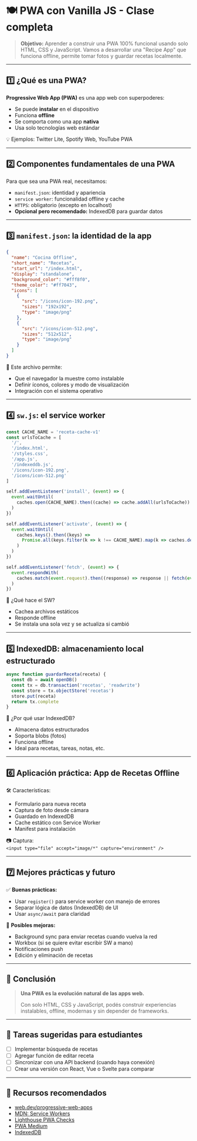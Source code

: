 # 🍽️ PWA con Vanilla JS - Clase completa

> **Objetivo:** Aprender a construir una PWA 100% funcional usando solo HTML, CSS y JavaScript. Vamos a desarrollar una "Recipe App" que funciona offline, permite tomar fotos y guardar recetas localmente.

---

## 1️⃣ ¿Qué es una PWA?

**Progressive Web App (PWA)** es una app web con superpoderes:

- Se puede **instalar** en el dispositivo
- Funciona **offline**
- Se comporta como una app **nativa**
- Usa solo tecnologías web estándar

💡 Ejemplos: Twitter Lite, Spotify Web, YouTube PWA

---

## 2️⃣ Componentes fundamentales de una PWA

Para que sea una PWA real, necesitamos:

- `manifest.json`: identidad y apariencia
- `service worker`: funcionalidad offline y cache
- `HTTPS`: obligatorio (excepto en localhost)
- **Opcional pero recomendado:** IndexedDB para guardar datos

---

## 3️⃣ `manifest.json`: la identidad de la app

```json
{
  "name": "Cocina Offline",
  "short_name": "Recetas",
  "start_url": "/index.html",
  "display": "standalone",
  "background_color": "#fff8f0",
  "theme_color": "#ff7043",
  "icons": [
    {
      "src": "/icons/icon-192.png",
      "sizes": "192x192",
      "type": "image/png"
    },
    {
      "src": "/icons/icon-512.png",
      "sizes": "512x512",
      "type": "image/png"
    }
  ]
}
```

📌 Este archivo permite:
- Que el navegador la muestre como instalable
- Definir íconos, colores y modo de visualización
- Integración con el sistema operativo

---

## 4️⃣ `sw.js`: el service worker

```js
const CACHE_NAME = 'receta-cache-v1'
const urlsToCache = [
  '/',
  '/index.html',
  '/styles.css',
  '/app.js',
  '/indexeddb.js',
  '/icons/icon-192.png',
  '/icons/icon-512.png'
]

self.addEventListener('install', (event) => {
  event.waitUntil(
    caches.open(CACHE_NAME).then((cache) => cache.addAll(urlsToCache))
  )
})

self.addEventListener('activate', (event) => {
  event.waitUntil(
    caches.keys().then((keys) =>
      Promise.all(keys.filter(k => k !== CACHE_NAME).map(k => caches.delete(k)))
    )
  )
})

self.addEventListener('fetch', (event) => {
  event.respondWith(
    caches.match(event.request).then((response) => response || fetch(event.request))
  )
})
```

📌 ¿Qué hace el SW?
- Cachea archivos estáticos
- Responde offline
- Se instala una sola vez y se actualiza si cambió

---

## 5️⃣ IndexedDB: almacenamiento local estructurado

```js
async function guardarReceta(receta) {
  const db = await openDB()
  const tx = db.transaction('recetas', 'readwrite')
  const store = tx.objectStore('recetas')
  store.put(receta)
  return tx.complete
}
```

📌 ¿Por qué usar IndexedDB?
- Almacena datos estructurados
- Soporta blobs (fotos)
- Funciona offline
- Ideal para recetas, tareas, notas, etc.

---

## 6️⃣ Aplicación práctica: App de Recetas Offline

🛠️ Características:

- Formulario para nueva receta
- Captura de foto desde cámara
- Guardado en IndexedDB
- Cache estático con Service Worker
- Manifest para instalación

📷 Captura:  
`<input type="file" accept="image/*" capture="environment" />`

---

## 7️⃣ Mejores prácticas y futuro

✅ **Buenas prácticas:**
- Usar `register()` para service worker con manejo de errores
- Separar lógica de datos (IndexedDB) de UI
- Usar `async/await` para claridad

🔮 **Posibles mejoras:**
- Background sync para enviar recetas cuando vuelva la red
- Workbox (si se quiere evitar escribir SW a mano)
- Notificaciones push
- Edición y eliminación de recetas

---

## 🎤 Conclusión

> **Una PWA es la evolución natural de las apps web.**
>  
> Con solo HTML, CSS y JavaScript, podés construir experiencias instalables, offline, modernas y sin depender de frameworks.

---

## 🎒 Tareas sugeridas para estudiantes

- [ ] Implementar búsqueda de recetas
- [ ] Agregar función de editar receta
- [ ] Sincronizar con una API backend (cuando haya conexión)
- [ ] Crear una versión con React, Vue o Svelte para comparar

---

## 🚀 Recursos recomendados

- [web.dev/progressive-web-apps](https://web.dev/progressive-web-apps/)
- [MDN: Service Workers](https://developer.mozilla.org/en-US/docs/Web/API/Service_Worker_API)
- [Lighthouse PWA Checks](https://developers.google.com/web/tools/lighthouse#devtools)
- [PWA Medium](https://medium.com/spidernitt/pwa-understanding-progressive-web-apps-b81309394e47)
- [IndexedDB](https://es.javascript.info/indexeddb)